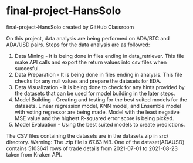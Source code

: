 # final-project-HansSolo
final-project-HansSolo created by GitHub Classroom

On this project, data analysis are being performed on ADA/BTC and ADA/USD pairs. 
Steps for the data analysis are as followed:

1. Data Mining - It is being done in files ending in data_retriever. This file make API calls and export the return values into csv files when succesful.
2. Data Preparation - It is being done in files ending in analysis. This file checks for any null values and prepare the datasets for EDA.
3. Data Visualization - It is being done to check for any hints provided by the datasets that can be used for model building in the later steps.
4. Model Building - Creating and testing for the best suited models for the datasets. Linear regression model, KNN model, and Ensemble model with voting regressor are being made. Model with the least negative MSE value and the highest R-squared error score is being picked.
5. Model Evaluation - Using the best suited models to create predictions.

The CSV files containing the datasets are in the datasets.zip in src/ directory. 
Warning: The .zip file is 67.63 MB. One of the dataset(ADAUSD) contains 5103641 rows of trade details from 2021-07-01 to 2021-08-23 taken from Kraken API.
